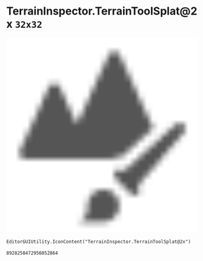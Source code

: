 # TerrainInspector.TerrainToolSplat@2x `32x32`
<img src="/img/TerrainInspector.TerrainToolSplat@2x.png" width=512 height=512>

``` CSharp
EditorGUIUtility.IconContent("TerrainInspector.TerrainToolSplat@2x")
```
```
8928258472956052864
```
